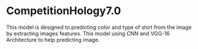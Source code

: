 # CompetitionHology7.0
This model is designed to predicting  color and type of shirt from the image by extracting images features. This model using CNN and VGG-16 Architecture to help predicting image. 
